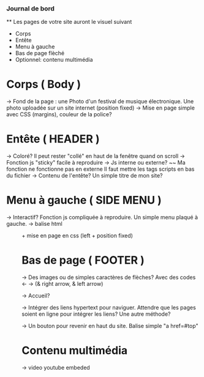 ### Journal de bord

** Les pages de votre site auront le visuel suivant
- Corps
- Entête 
- Menu à gauche
- Bas de page flèché
- Optionnel: contenu multimédia

# Corps ( Body )

-> Fond de la page : une Photo d'un festival de musique électronique. Une photo uploadée sur un site internet (position fixed)
-> Mise en page simple avec CSS (margins), couleur de la police?

# Entête ( HEADER )

-> Coloré? Il peut rester "collé" en haut de la fenêtre quand on scroll -> Fonction js "sticky" facile à reproduire
-> Js interne ou externe? 
~~ Ma fonction ne fonctionne pas en externe
Il faut mettre les tags scripts en bas du fichier
-> Contenu de l'entête? Un simple titre de mon site?


# Menu à gauche ( SIDE MENU )

-> Interactif? Fonction js compliquée à reproduire.
Un simple menu plaqué à gauche.
-> balise html <menu> + mise en page en css (left + position fixed)

# Bas de page ( FOOTER )

-> Des images ou de simples caractères de flèches? Avec des codes &larr; &rarr; (& right arrow, & left arrow)

-> Accueil? 

-> Intégrer des liens hypertext pour naviguer. Attendre que les pages soient en ligne pour intégrer les liens? Une autre méthode?

-> Un bouton pour revenir en haut du site. Balise simple "a href=#top"

# Contenu multimédia

-> video youtube embeded
